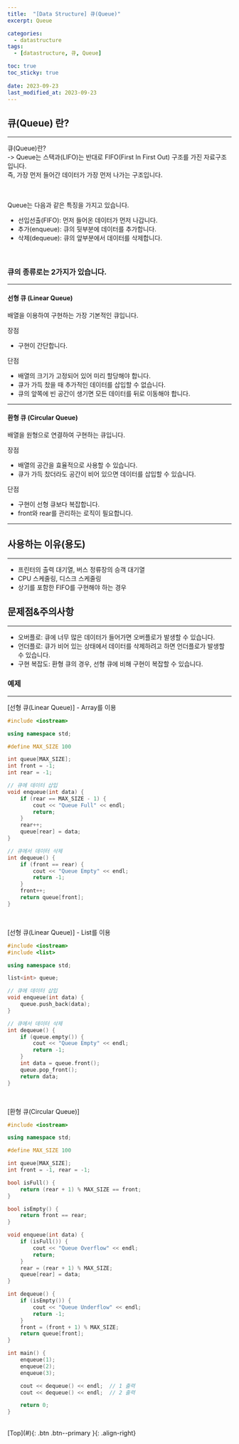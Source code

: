 ```yaml
---
title:  "[Data Structure] 큐(Queue)"
excerpt: Queue

categories:
  - datastructure
tags:
  - [datastructure, 큐, Queue]

toc: true
toc_sticky: true
 
date: 2023-09-23
last_modified_at: 2023-09-23
---
```


## 큐(Queue) 란?
---
큐(Queue)란? <br>
-> Queue는 스택과(LIFO)는 반대로 FIFO(First In First Out) 구조를 가진 자료구조입니다. <br>
즉, 가장 먼저 들어간 데이터가 가장 먼저 나가는 구조입니다. <br><br><br>


Queue는 다음과 같은 특징을 가지고 있습니다. <br>
- 선입선출(FIFO): 먼저 들어온 데이터가 먼저 나갑니다.
- 추가(enqueue): 큐의 뒷부분에 데이터를 추가합니다.
- 삭제(dequeue): 큐의 앞부분에서 데이터를 삭제합니다.

<br>

### 큐의 종류로는 2가지가 있습니다. 
---

#### 선형 큐 (Linear Queue)<br>
배열을 이용하여 구현하는 가장 기본적인 큐입니다.<br>

장점
- 구현이 간단합니다.
 
단점
- 배열의 크기가 고정되어 있어 미리 할당해야 합니다.
- 큐가 가득 찼을 때 추가적인 데이터를 삽입할 수 없습니다.
- 큐의 앞쪽에 빈 공간이 생기면 모든 데이터를 뒤로 이동해야 합니다.


----

#### 환형 큐 (Circular Queue)<br>
배열을 원형으로 연결하여 구현하는 큐입니다.

장점
- 배열의 공간을 효율적으로 사용할 수 있습니다.
- 큐가 가득 찼더라도 공간이 비어 있으면 데이터를 삽입할 수 있습니다.

단점
- 구현이 선형 큐보다 복잡합니다.
- front와 rear를 관리하는 로직이 필요합니다.

----


## 사용하는 이유(용도)
---
- 프린터의 출력 대기열, 버스 정류장의 승객 대기열
- CPU 스케줄링, 디스크 스케줄링
- 상기를 포함한 FIFO를 구현해야 하는 경우

## 문제점&주의사항
---
- 오버플로: 큐에 너무 많은 데이터가 들어가면 오버플로가 발생할 수 있습니다.
- 언더플로: 큐가 비어 있는 상태에서 데이터를 삭제하려고 하면 언더플로가 발생할 수 있습니다.
- 구현 복잡도: 환형 큐의 경우, 선형 큐에 비해 구현이 복잡할 수 있습니다.


### 예제
---

[선형 큐(Linear Queue)] - Array를 이용
```C++
#include <iostream>

using namespace std;

#define MAX_SIZE 100

int queue[MAX_SIZE];
int front = -1;
int rear = -1;

// 큐에 데이터 삽입
void enqueue(int data) {
    if (rear == MAX_SIZE - 1) {
        cout << "Queue Full" << endl;
        return;
    }
    rear++;
    queue[rear] = data;
}

// 큐에서 데이터 삭제
int dequeue() {
    if (front == rear) {
        cout << "Queue Empty" << endl;
        return -1;
    }
    front++;
    return queue[front];
}
```
<br>

[선형 큐(Linear Queue)] - List를 이용
```C++
#include <iostream>
#include <list>

using namespace std;

list<int> queue;

// 큐에 데이터 삽입
void enqueue(int data) {
    queue.push_back(data);
}

// 큐에서 데이터 삭제
int dequeue() {
    if (queue.empty()) {
        cout << "Queue Empty" << endl;
        return -1;
    }
    int data = queue.front();
    queue.pop_front();
    return data;
}
```
<br>

[환형 큐(Circular Queue)]
```C++
#include <iostream>

using namespace std;

#define MAX_SIZE 100

int queue[MAX_SIZE];
int front = -1, rear = -1;

bool isFull() {
    return (rear + 1) % MAX_SIZE == front;
}

bool isEmpty() {
    return front == rear;
}

void enqueue(int data) {
    if (isFull()) {
        cout << "Queue Overflow" << endl;
        return;
    }
    rear = (rear + 1) % MAX_SIZE;
    queue[rear] = data;
}

int dequeue() {
    if (isEmpty()) {
        cout << "Queue Underflow" << endl;
        return -1;
    }
    front = (front + 1) % MAX_SIZE;
    return queue[front];
}

int main() {
    enqueue(1);
    enqueue(2);
    enqueue(3);

    cout << dequeue() << endl;  // 1 출력
    cout << dequeue() << endl;  // 2 출력

    return 0;
}
```

<br>
[Top](#){: .btn .btn--primary }{: .align-right}